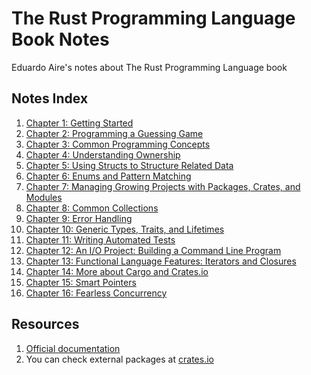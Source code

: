 # The Rust Programming Language Book Notes

Eduardo Aire's notes about The Rust Programming Language book

## Notes Index

1. [Chapter 1: Getting Started](./notes/01-getting-started)
2. [Chapter 2: Programming a Guessing Game](./projects/e_03_guessing_game)
3. [Chapter 3: Common Programming Concepts](./notes/03-common-programming-concepts.md)
4. [Chapter 4: Understanding Ownership](./notes/04-understanding-ownership.md)
5. [Chapter 5: Using Structs to Structure Related Data](./notes/05-using-structs-to-structure-related-data.md)
6. [Chapter 6: Enums and Pattern Matching](./notes/06-enums-and-pattern-matching.md)
7. [Chapter 7: Managing Growing Projects with Packages, Crates, and Modules](./notes/07-managing-growing-projects-with-packages-crates-and-modules.md)
8. [Chapter 8: Common Collections](./notes/08-common-collections.md)
9. [Chapter 9: Error Handling](./notes/09-error-handling.md)
10. [Chapter 10: Generic Types, Traits, and Lifetimes](./notes/10-generic-types-traits-and-lifetimes.md)
11. [Chapter 11: Writing Automated Tests](./notes/11-writing-automated-tests.md)
12. [Chapter 12: An I/O Project: Building a Command Line Program](./projects/e_14_cli_program)
13. [Chapter 13: Functional Language Features: Iterators and Closures](./notes/13-functional-language-features-iterators-and-closures.md)
14. [Chapter 14: More about Cargo and Crates.io](./notes/14-more-about-cargo-and-crates-io.md)
15. [Chapter 15: Smart Pointers](./notes/15-smart-pointers.md)
16. [Chapter 16: Fearless Concurrency](./notes/16-fearless-concurrency.md)

## Resources

1. [Official documentation](https://www.rust-lang.org/learn)
2. You can check external packages at [crates.io](https://crates.io/)
